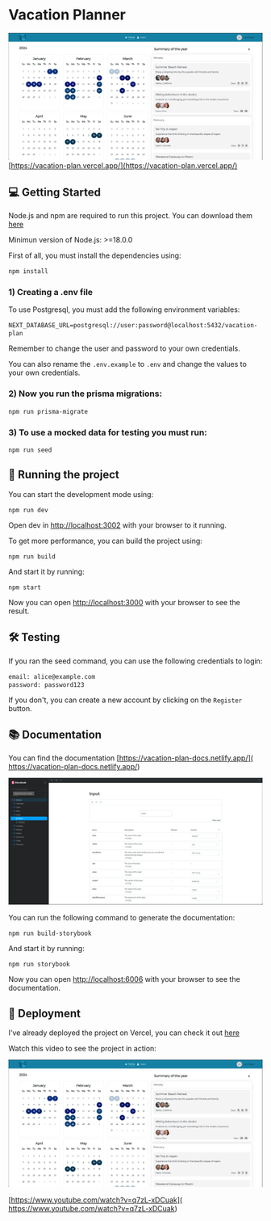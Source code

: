 # Vacation Planner

[<img src="dashboard.png" alt="dashboard">](https://vacation-plan.vercel.app/)
[https://vacation-plan.vercel.app/](https://vacation-plan.vercel.app/)
## 💻 Getting Started

Node.js and npm are required to run this project. You can download them [here](https://nodejs.org/en/download/)

Minimun version of Node.js: >=18.0.0

First of all, you must install the dependencies using:

```bash
npm install
```

### 1) Creating a .env file

To use Postgresql, you must add the following environment variables:

```
NEXT_DATABASE_URL=postgresql://user:password@localhost:5432/vacation-plan
```

Remember to change the user and password to your own credentials.

You can also rename the ```.env.example``` to ```.env``` and change the values to your own credentials.

### 2) Now you run the prisma migrations:

```bash
npm run prisma-migrate
```

### 3) To use a mocked data for testing you must run:

```
npm run seed
```

## 🚀 Running the project

You can start the development mode using:
```
npm run dev
```

Open dev in [http://localhost:3002](http://localhost:3002) with your browser to it running.



To get more performance, you can build the project using:
```
npm run build
```

And start it by running:
```
npm start
```

Now you can open [http://localhost:3000](http://localhost:3000) with your browser to see the result.



## 🛠️ Testing

If you ran the seed command, you can use the following credentials to login:

```
email: alice@example.com
password: password123
```

If you don't, you can create a new account by clicking on the ```Register``` button.


## 📚 Documentation

You can find the documentation [https://vacation-plan-docs.netlify.app/](
https://vacation-plan-docs.netlify.app/)

[<img src="documentation.png" alt="documentation">](https://vacation-plan-docs.netlify.app/)

You can run the following command to generate the documentation:

```
npm run build-storybook
```

And start it by running:

```
npm run storybook
```

Now you can open [http://localhost:6006](http://localhost:6006) with your browser to see the documentation.

## 🎉 Deployment
I've already deployed the project on Vercel, you can check it out [here](
https://vacation-plan.vercel.app/)

Watch this video to see the project in action:

[<img src="dashboard.png" alt="video">](
https://www.youtube.com/watch?v=q7zL-xDCuak)

[https://www.youtube.com/watch?v=q7zL-xDCuak](
https://www.youtube.com/watch?v=q7zL-xDCuak)
